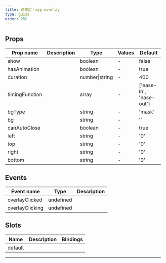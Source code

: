 ```yaml
---
title: 遮罩层：myp-overlay
type: guide
order: 258
---
```


## Props

| Prop name      | Description | Type           | Values | Default                 |
| -------------- | ----------- | -------------- | ------ | ----------------------- |
| show           |             | boolean        | -      | false                   |
| hasAnimation   |             | boolean        | -      | true                    |
| duration       |             | number\|string | -      | 400                     |
| timingFunction |             | array          | -      | ['ease-in', 'ease-out'] |
| bgType         |             | string         | -      | 'mask'                  |
| bg             |             | string         | -      | ''                      |
| canAutoClose   |             | boolean        | -      | true                    |
| left           |             | string         | -      | '0'                     |
| top            |             | string         | -      | '0'                     |
| right          |             | string         | -      | '0'                     |
| bottom         |             | string         | -      | '0'                     |

## Events

| Event name      | Type      | Description |
| --------------- | --------- | ----------- |
| overlayClicked  | undefined |
| overlayClicking | undefined |

## Slots

| Name    | Description | Bindings |
| ------- | ----------- | -------- |
| default |             |          |

---
